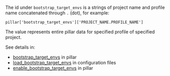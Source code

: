 
The id under `bootstrap_target_envs` is a strings of project name and profile
name concatenated through `.` (dot), for example:
```
pillar['bootstrap_target_envs']['PROJECT_NAME.PROFILE_NAME']
```

The value represents entire pillar data for specified profile of specified
project.

See details in:
* [bootstrap_target_envs][1] in pillar
* [load_bootstrap_target_envs][2] in configuration files
* [enable_bootstrap_target_envs][3] in pillar

[1]: docs/pillars/common/bootstrap_target_envs/readme.md
[2]: docs/configs/bootstrap/this_system_keys/load_bootstrap_target_envs/readme.md
[3]: docs/pillars/bootstrap/system_features/bootstrap_configuration/enable_bootstrap_target_envs/readme.md

